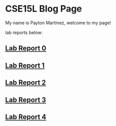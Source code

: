 # CSE15L Blog Page

My name is Payton Martinez, welcome to my page!

lab reports below:

## [Lab Report 0](lab-report-0-week-0.html)

## [Lab Report 1](lab-report-1-week-1.html)

## [Lab Report 2](lab-report-2-week-3.html)

## [Lab Report 3](lab-report-3-week-5.html)

## [Lab Report 4](lab-report-4-week-7.html)